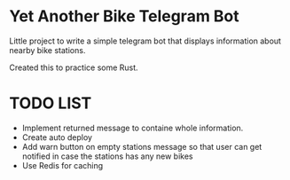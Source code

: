 # Yet Another Bike Telegram Bot
Little project to write a simple telegram bot that displays information about nearby bike stations. 

Created this to practice some Rust.

# TODO LIST

* Implement returned message to containe whole information.
* Create auto deploy
* Add warn button on empty stations message so that user can get notified in case the stations has any new bikes
* Use Redis for caching
